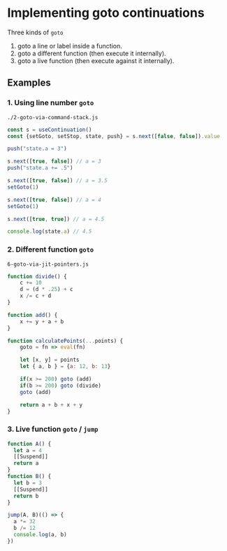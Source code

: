 # Implementing goto continuations
Three kinds of `goto`
1. goto a line or label inside a function.
2. goto a different function (then execute it internally).
3. goto a live function (then execute against it internally).
  
## Examples

### 1. Using line number `goto` 
`./2-goto-via-command-stack.js`
```js
const s = useContinuation()
const {setGoto, setStop, state, push} = s.next([false, false]).value

push("state.a = 3")

s.next([true, false]) // a = 3
push("state.a += .5")

s.next([true, false]) // a = 3.5
setGoto(1)

s.next([true, false]) // a = 4
setGoto(1)

s.next([true, true]) // a = 4.5

console.log(state.a) // 4.5
```
  
### 2. Different function `goto`
`6-goto-via-jit-pointers.js`
```js
function divide() {
    c += 10
    d = (d * .25) + c
    x /= c + d 
}

function add() {
    x += y + a + b
}

function calculatePoints(...points) {
    goto = fn => eval(fn)

    let [x, y] = points
    let { a, b } = {a: 12, b: 13}

    if(x >= 200) goto (add)
    if(b >= 200) goto (divide)
    goto (add)

    return a + b + x + y
}
```
  
### 3. Live function `goto` / `jump`
```js
function A() {
  let a = 4
  [[Suspend]]
  return a
}
function B() {
  let b = 3
  [[Suspend]]
  return b
}
```
```js
jump(A, B)(() => {  
  a *= 32
  b /= 12
  console.log(a, b)
})
```
